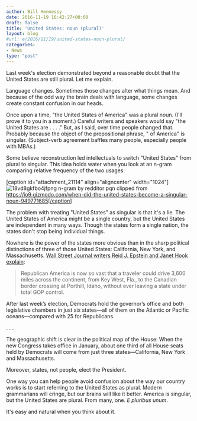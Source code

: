 ```yaml
---
author: Bill Hennessy
date: 2016-11-19 16:42:27+00:00
draft: false
title: 'United States: noun (plural)'
layout: blog
#url: e/2016/11/19/united-states-noun-plural/
categories:
- News
type: "post"
---
```


Last week's election demonstrated beyond a reasonable doubt that the United States are still plural. Let me explain.

Language changes. Sometimes those changes alter what things mean. And because of the odd way the brain deals with language, some changes create constant confusion in our heads.

Once upon a time, "the United States of America" was a plural noun. (I'll prove it to you in a moment.) Careful writers and speakers would say "the United States are . . . ." But, as I said, over time people changed that. Probably because the object of the prepositional phrase, " of America" is singular. (Subject-verb agreement baffles many people, especially people with MBAs.)

Some believe reconstruction led intellectuals to switch "United States" from plural to singular. This idea holds water when you look at an n-gram comparing relative frequency of the two usages:

[caption id="attachment_21114" align="aligncenter" width="1024"]![18vd8gkfbo4jfpng](https://hennessysview.com/wp-content/uploads/2016/11/18vd8gkfbo4jfpng-1024x347.png)
n-gram by redditor pqn clipped from https://io9.gizmodo.com/when-did-the-united-states-become-a-singular-noun-949771685[/caption]

The problem with treating "United States" as singular is that it's a lie. The United States of America might be a single country, but the United States are independent in many ways. Though the states form a single nation, the states don't stop being individual things.

Nowhere is the power of the states more obvious than in the sharp political distinctions of three of those United States: California, New York, and Massachusetts. [Wall Street Journal writers Reid J. Epstein and Janet Hook explain](https://www.google.com/search?q=In+Their+Coastal+Citadels%2C+Democrats+Argue+Over+What+Went+Wrong&rlz=1CADEAE_enUS717US719&oq=In+Their+Coastal+Citadels%2C+Democrats+Argue+Over+What+Went+Wrong&aqs=chrome..69i57j0j69i60j69i64.161j0j4&sourceid=chrome&ie):



> Republican America is now so vast that a traveler could drive 3,600 miles across the continent, from Key West, Fla., to the Canadian border crossing at Porthill, Idaho, without ever leaving a state under total GOP control.

After last week’s election, Democrats hold the governor’s office and both legislative chambers in just six states—all of them on the Atlantic or Pacific oceans—compared with 25 for Republicans.

. . .

The geographic shift is clear in the political map of the House: When the new Congress takes office in January, about one third of all House seats held by Democrats will come from just three states—California, New York and Massachusetts.



Moreover, states, not people, elect the President.

One way you can help people avoid confusion about the way our country works is to start referring to the United States as plural. Modern grammarians will cringe, but our brains will like it better. America is singular, but the United States are plural. From many, one. _E pluribus unum_.

It's easy and natural when you think about it.
